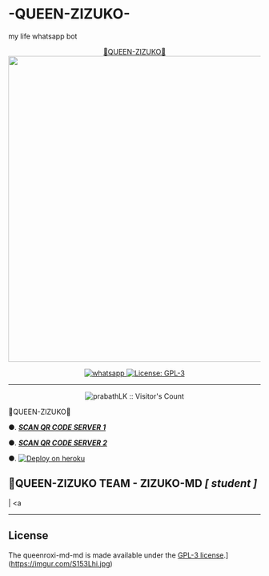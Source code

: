 # -QUEEN-ZIZUKO-
my life whatsapp bot
   <p align="center">  
  <a href="https://i.imgur.com/8kJDlqi.mp4">
        💃QUEEN-ZIZUKO💃 </h1>
  <img src="[https://media1.giphy.com/media/XqVUeEK5Lt3VOGEzJj](https://i.imgur.com/8kJDlqi.mp4)/giphy.gif" width="610">
</p>   
<p align="center">
  <a aria-label="Join our chats" href="https://chat.whatsapp.com" target="_blank">
    <img alt="whatsapp" src="https://img.shields.io/badge/Join Group-25D366?style=for-the-badge&logo=whatsapp&logoColor=white" />
  </a>
  <a aria-label="Secktor is free to use" href="https://github.com/SamPandey001/Secktor-Md/blob/main/LICENCE" target="_blank">
    <img alt="License: GPL-3" src="https://badges.frapsoft.com/os/gpl/gpl.png?v=103)](https://opensource.org/licenses/GPL-3.0/" target="_blank" />
  </a>

</p>

---

<p align="center"><img src="https://profile-counter.glitch.me/{prabathLK}/count.svg" alt="prabathLK :: Visitor's Count" /></p>

💃QUEEN-ZIZUKO💃

  

●. ***[SCAN QR CODE SERVER 1](https://)***

●. ***[SCAN QR CODE SERVER 2](https:///)***

●. [![Deploy on heroku](https://www.herokucdn.com/deploy/button.svg)](https://dashboard.heroku.com/new-app)


## 💃QUEEN-ZIZUKO TEAM - ZIZUKO-MD *[ student  ]*
| <a

 


 ---

## License

The queenroxi-md-md is made available under the [GPL-3 license](https://github.com/SamPandey001/Secktor-Md/blob/main/LICENCE).](https://imgur.com/S153Lhi.jpg)
